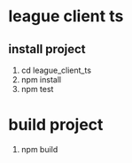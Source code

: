 # league client ts

## install project

1. cd league_client_ts
2. npm install
3. npm test


# build project

1. npm build